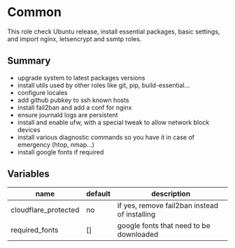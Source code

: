 # Common

This role check Ubuntu release, install essential packages, basic settings, and import
nginx, letsencrypt and ssmtp roles.

## Summary

* upgrade system to latest packages versions
* install utils used by other roles like git, pip, build-essential...
* configure locales
* add github pubkey to ssh known hosts
* install fail2ban and add a conf for nginx
* ensure journald logs are persistent
* install and enable ufw, with a special tweak to allow network block devices
* install various diagnostic commands so you have it in case of emergency (htop, nmap...)
* install google fonts if required

## Variables

| name                 | default | description                                   |
|----------------------|---------|-----------------------------------------------|
| cloudflare_protected | no      | if yes, remove fail2ban instead of installing |
| required_fonts       | []      | google fonts that need to be downloaded       |
